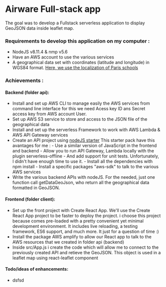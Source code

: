 # Airware Full-stack app

The goal was to develop a Fullstack serverless application to display GeoJSON data inside leaflet map.

### Requirements to develop this application on my computer :
- NodeJS v8.11.4 & nmp v5.6
- Have an AWS account to use the various services
- A geographical data set with coordinates (latitude and longitude) in WGS84 format. [Here, we use the localization of Paris schools](https://www.data.gouv.fr/fr/datasets/etablissements-scolaires-2/) 

### Achievements :
#### Backend (folder api):
- Install and set up AWS CLI to manage easily the AWS services from command line interface for this we need Acess key ID ans Secret access key from AWS account User.
- Set up AWS S3 service to store and access to the JSON file of the geographical data
- Install and set up the serverless Framework to work with AWS Lambda & AWS API Gateway services
- Create an API project using [nodeJS starter](https://github.com/AnomalyInnovations/serverless-nodejs-starter)
This starter pack have this avantages for me : 
			- Use a similar version of JavaScript in the frontend and backend
			- Allow you to run API Gateway, Lambda locally with the plugin serverless-offline
			- And add support for unit tests. Unfortunately, I didn't have enough time to use it.
      - Install all the dependencies with npm install
      - Install a specific packages "aws-sdk" to talk to the various AWS services
- Write the various backend APIs with nodeJS. For the needed, just one function call getDataGeoJson, who return all the geographical data formatted in GeoJSON.

#### Frontend (folder client):
- Set up the front project with Create React App. We'll use the Create React App project to be faster to deploy the project.
i choose this project because comes pre-loaded with a pretty convenient yet minimal development environment. It includes live reloading, a testing framework, ES6 support, and much more. It just for a question of time :)
- Install the package AWS amplify to allow our React app to talk to the AWS resources that we created in folder api (backend)
- Inside src/App.js i create the code which will allow me to connect to the previously created API and retieve the GeoJSON. This object is used in a leaflet map using react-leaflet component

#### Todo/ideas of enhancements:
- dsfsd
